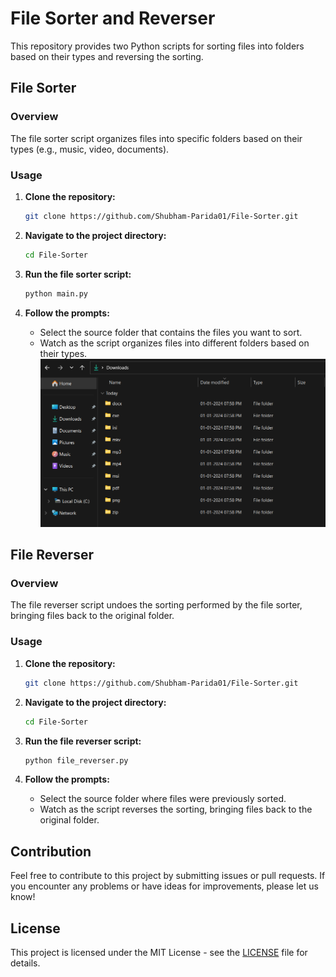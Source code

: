 # File Sorter and Reverser

This repository provides two Python scripts for sorting files into folders based on their types and reversing the sorting.

## File Sorter

### Overview

The file sorter script organizes files into specific folders based on their types (e.g., music, video, documents).

### Usage

1. **Clone the repository:**

    ```bash
    git clone https://github.com/Shubham-Parida01/File-Sorter.git
    ```

2. **Navigate to the project directory:**

    ```bash
    cd File-Sorter
    ```

3. **Run the file sorter script:**

    ```bash
    python main.py
    ```

4. **Follow the prompts:**

    - Select the source folder that contains the files you want to sort.
    - Watch as the script organizes files into different folders based on their types.
![Sorted](/images/sorted.png)
## File Reverser

### Overview

The file reverser script undoes the sorting performed by the file sorter, bringing files back to the original folder.

### Usage

1. **Clone the repository:**

    ```bash
    git clone https://github.com/Shubham-Parida01/File-Sorter.git
    ```

2. **Navigate to the project directory:**

    ```bash
    cd File-Sorter
    ```

3. **Run the file reverser script:**

    ```bash
    python file_reverser.py
    ```

4. **Follow the prompts:**

    - Select the source folder where files were previously sorted.
    - Watch as the script reverses the sorting, bringing files back to the original folder.

## Contribution

Feel free to contribute to this project by submitting issues or pull requests. If you encounter any problems or have ideas for improvements, please let us know!

## License

This project is licensed under the MIT License - see the [LICENSE](LICENSE) file for details.
